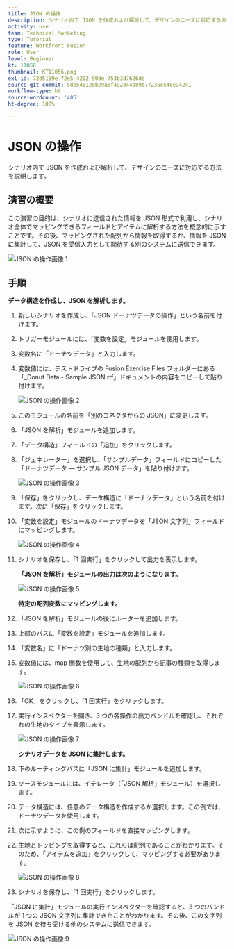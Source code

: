 ```yaml
---
title: JSON の操作
description: シナリオ内で JSON を作成および解析して、デザインのニーズに対応する方法を説明します。
activity: use
team: Technical Marketing
type: Tutorial
feature: Workfront Fusion
role: User
level: Beginner
kt: 11056
thumbnail: KT11056.png
exl-id: 72d5159e-72e5-4202-90de-753b3d7626de
source-git-commit: 58a545120b29a5f492344b89b77235e548e94241
workflow-type: ht
source-wordcount: '485'
ht-degree: 100%

---
```


# JSON の操作

シナリオ内で JSON を作成および解析して、デザインのニーズに対応する方法を説明します。

## 演習の概要

この演習の目的は、シナリオに送信された情報を JSON 形式で利用し、シナリオ全体でマッピングできるフィールドとアイテムに解析する方法を概念的に示すことです。その後、マッピングされた配列から情報を取得するか、情報を JSON に集計して、JSON を受信入力として期待する別のシステムに送信できます。

![JSON の操作画像 1](../12-exercises/assets/working-with-json-walkthrough-1.png)

## 手順

**データ構造を作成し、JSON を解析します。**

1. 新しいシナリオを作成し、「JSON ドーナツデータの操作」という名前を付けます。
1. トリガーモジュールには、「変数を設定」モジュールを使用します。
1. 変数名に「ドーナツデータ」と入力します。
1. 変数値には、テストドライブの Fusion Exercise Files フォルダーにある「_Donut Data - Sample JSON.rtf」ドキュメントの内容をコピーして貼り付けます。

   ![JSON の操作画像 2](../12-exercises/assets/working-with-json-walkthrough-2.png)

1. このモジュールの名前を「別のコネクタからの JSON」に変更します。
1. 「JSON を解析」モジュールを追加します。
1. 「データ構造」フィールドの「追加」をクリックします。
1. 「ジェネレーター」を選択し、「サンプルデータ」フィールドにコピーした「ドーナツデータ — サンプル JSON データ」を貼り付けます。

   ![JSON の操作画像 3](../12-exercises/assets/working-with-json-walkthrough-3.png)

1. 「保存」をクリックし、データ構造に「ドーナツデータ」という名前を付けます。次に「保存」をクリックします。
1. 「変数を設定」モジュールのドーナツデータを「JSON 文字列」フィールドにマッピングします。

   ![JSON の操作画像 4](../12-exercises/assets/working-with-json-walkthrough-4.png)

1. シナリオを保存し、「1 回実行」をクリックして出力を表示します。

   **「JSON を解析」モジュールの出力は次のようになります。**

   ![JSON の操作画像 5](../12-exercises/assets/working-with-json-walkthrough-5.png)

   **特定の配列変数にマッピングします。**

1. 「JSON を解析」モジュールの後にルーターを追加します。
1. 上部のパスに「変数を設定」モジュールを追加します。
1. 「変数名」に「ドーナツ別の生地の種類」と入力します。
1. 変数値には、map 関数を使用して、生地の配列から記事の種類を取得します。

   ![JSON の操作画像 6](../12-exercises/assets/working-with-json-walkthrough-6.png)

1. 「OK」をクリックし、「1 回実行」をクリックします。
1. 実行インスペクターを開き、3 つの各操作の出力バンドルを確認し、それぞれの生地のタイプを表示します。

   ![JSON の操作画像 7](../12-exercises/assets/working-with-json-walkthrough-7.png)

   **シナリオデータを JSON に集計します。**

1. 下のルーティングパスに「JSON に集計」モジュールを追加します。
1. ソースモジュールには、イテレータ（「JSON 解析」モジュール）を選択します。
1. データ構造には、任意のデータ構造を作成するか選択します。この例では、ドーナツデータを使用します。
1. 次に示すように、この例のフィールドを直接マッピングします。
1. 生地とトッピングを取得すると、これらは配列であることがわかります。そのため、「アイテムを追加」をクリックして、マッピングする必要があります。

   ![JSON の操作画像 8](../12-exercises/assets/working-with-json-walkthrough-8.png)

1. シナリオを保存し、「1 回実行」をクリックします。

「JSON に集計」モジュールの実行インスペクターを確認すると、3 つのバンドルが 1 つの JSON 文字列に集計できたことがわかります。その後、この文字列を JSON を待ち受ける他のシステムに送信できます。

![JSON の操作画像 9](../12-exercises/assets/working-with-json-walkthrough-9.png)
